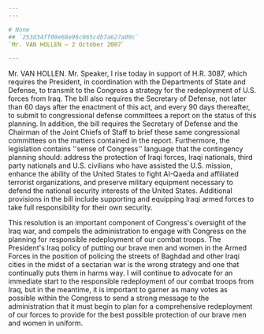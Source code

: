 ```yaml
---
---

# None
## `253d34ff09e68e96c065cdb7a627a09c`
`Mr. VAN HOLLEN — 2 October 2007`

---
```



Mr. VAN HOLLEN. Mr. Speaker, I rise today in support of H.R. 3087, 
which requires the President, in coordination with the Departments of 
State and Defense, to transmit to the Congress a strategy for the 
redeployment of U.S. forces from Iraq. The bill also requires the 
Secretary of Defense, not later than 60 days after the enactment of 
this act, and every 90 days thereafter, to submit to congressional 
defense committees a report on the status of this planning. In 
addition, the bill requires the Secretary of Defense and the Chairman 
of the Joint Chiefs of Staff to brief these same congressional 
committees on the matters contained in the report. Furthermore, the 
legislation contains ''sense of Congress'' language that the 
contingency planning should: address the protection of Iraqi forces, 
Iraqi nationals, third party nationals and U.S. civilians who have 
assisted the U.S. mission, enhance the ability of the United States to 
fight AI-Qaeda and affiliated terrorist organizations, and preserve 
military equipment necessary to defend the national security interests 
of the United States. Additional provisions in the bill include 
supporting and equipping Iraqi armed forces to take full responsibility 
for their own security.

This resolution is an important component of Congress's oversight of 
the Iraq war, and compels the administration to engage with Congress on 
the planning for responsible redeployment of our combat troops. The 
President's Iraq policy of putting our brave men and women in the Armed 
Forces in the position of policing the streets of Baghdad and other 
Iraqi cities in the midst of a sectarian war is the wrong strategy and 
one that continually puts them in harms way. I will continue to 
advocate for an immediate start to the responsible redeployment of our 
combat troops from Iraq, but in the meantime, it is important to garner 
as many votes as possible within the Congress to send a strong message 
to the administration that it must begin to plan for a comprehensive 
redeployment of our forces to provide for the best possible protection 
of our brave men and women in uniform.